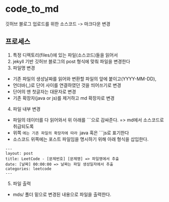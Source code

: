# code_to_md
깃허브 블로그 업로드를 위한 소스코드 -> 마크다운 변경

## 프로세스
1. 특정 디렉토리(files/)에 있는 파일(소스코드)들을 읽어서
2. jekyll 기반 깃허브 블로그의 post 형식에 맞춰 파일을 변경한다
3. 파일명 변경
  - 기존 파일의 생성날짜를 읽어와 변환할 파일의 앞에 붙이고(YYYY-MM-DD), 
  - 언더바(_)로 단어 사이를 연결하였던 것을 띄어쓰기로 변경
  - 단어의 맨 첫글자는 대문자로 변경
  - 기존 확장자(java or js)를 제거하고 md 확장자로 변경
4. 파일 내부 변경
  - 파일의 데이터를 다 읽어와서 위 아래를 ```으로 감싸준다. => md에서 소스코드로 취급되도록
  - 위쪽 ```에는 기존 파일의 확장자에 따라 ```java 혹은 ```js로 표기한다
  - 소스코드 위쪽에는 포스트 파일임을 명시하기 위해 아래 형식을 삽입한다.
  ```
  ---
layout: post
title: LeetCode - [문제번호] [문제명] => 파일명에서 추출
date: [날짜] 00:00:00 => 날짜는 파일 생성일자에서 추출 
categories: leetcode
---
```
5. 파일 출력
  - mds/ 폴더 밑으로 변경된 내용으로 파일을 출력한다.
